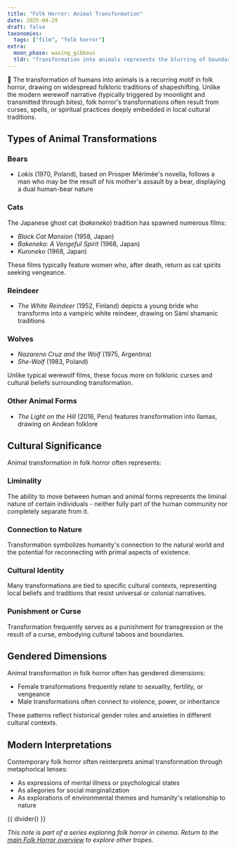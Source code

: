```yaml
---
title: "Folk Horror: Animal Transformation"
date: 2025-04-29
draft: false
taxonomies:
  tags: ["film", "folk horror"]
extra:
  moon_phase: waxing_gibbous
  tldr: "Transformation into animals represents the blurring of boundaries between the human and natural worlds in folk horror."
---
```


<span class="og">🐶</span> The transformation of humans into animals is a recurring motif in folk horror, drawing on widespread folkloric traditions of shapeshifting. Unlike the modern werewolf narrative (typically triggered by moonlight and transmitted through bites), folk horror's transformations often result from curses, spells, or spiritual practices deeply embedded in local cultural traditions.

## Types of Animal Transformations

### Bears

- *Lokis* (1970, Poland), based on Prosper Mérimée's novella, follows a man who may be the result of his mother's assault by a bear, displaying a dual human-bear nature

### Cats

The Japanese ghost cat (*bakeneko*) tradition has spawned numerous films:
- *Black Cat Mansion* (1958, Japan)
- *Bakeneko: A Vengeful Spirit* (1968, Japan)
- *Kuroneko* (1968, Japan)

These films typically feature women who, after death, return as cat spirits seeking vengeance.

### Reindeer

- *The White Reindeer* (1952, Finland) depicts a young bride who transforms into a vampiric white reindeer, drawing on Sámi shamanic traditions

### Wolves

- *Nazareno Cruz and the Wolf* (1975, Argentina)
- *She-Wolf* (1983, Poland)

Unlike typical werewolf films, these focus more on folkloric curses and cultural beliefs surrounding transformation.

### Other Animal Forms

- *The Light on the Hill* (2016, Peru) features transformation into llamas, drawing on Andean folklore

## Cultural Significance

Animal transformation in folk horror often represents:

### Liminality

The ability to move between human and animal forms represents the liminal nature of certain individuals - neither fully part of the human community nor completely separate from it.

### Connection to Nature

Transformation symbolizes humanity's connection to the natural world and the potential for reconnecting with primal aspects of existence.

### Cultural Identity

Many transformations are tied to specific cultural contexts, representing local beliefs and traditions that resist universal or colonial narratives.

### Punishment or Curse

Transformation frequently serves as a punishment for transgression or the result of a curse, embodying cultural taboos and boundaries.

## Gendered Dimensions

Animal transformation in folk horror often has gendered dimensions:

- Female transformations frequently relate to sexuality, fertility, or vengeance
- Male transformations often connect to violence, power, or inheritance

These patterns reflect historical gender roles and anxieties in different cultural contexts.

## Modern Interpretations

Contemporary folk horror often reinterprets animal transformation through metaphorical lenses:

- As expressions of mental illness or psychological states
- As allegories for social marginalization
- As explorations of environmental themes and humanity's relationship to nature

{{ divider() }}

*This note is part of a series exploring folk horror in cinema. Return to the [main Folk Horror overview](/notes/folk-horror-overview) to explore other tropes.*

